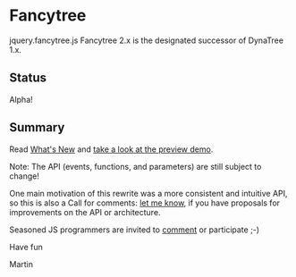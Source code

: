 # Fancytree

jquery.fancytree.js
Fancytree 2.x is the designated successor of DynaTree 1.x.

## Status

Alpha!


## Summary

Read [What's New] and [take a look at the preview demo].

Note: The API (events, functions, and parameters) are still subject to change!

One main motivation of this rewrite was a more consistent and intuitive API, so this is also a Call for comments: [let me know], if you have proposals for improvements on the API or architecture.

Seasoned JS programmers are invited to [comment] or participate ;-)

Have fun

Martin

[What's New]: https://code.google.com/p/fancytree/wiki/WhatsNew
[take a look at the preview demo]: http://wwwendt.de/tech/fancytree/demo
[let me know]: http://groups.google.com/group/dynatree
[comment]: http://groups.google.com/group/dynatree
